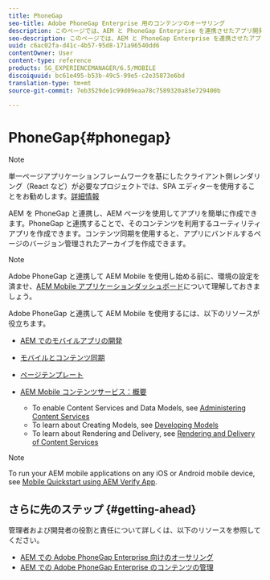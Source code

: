 ```yaml
---
title: PhoneGap
seo-title: Adobe PhoneGap Enterprise 用のコンテンツのオーサリング
description: このページでは、AEM と PhoneGap Enterprise を連携させたアプリ開発の概要について説明します。AEM を PhoneGap と連携し、AEM ページを使用してアプリを簡単に作成できます。PhoneGap と連携することで、そのコンテンツを利用するユーティリティアプリを作成できます。
seo-description: このページでは、AEM と PhoneGap Enterprise を連携させたアプリ開発の概要について説明します。AEM を PhoneGap と連携し、AEM ページを使用してアプリを簡単に作成できます。PhoneGap と連携することで、そのコンテンツを利用するユーティリティアプリを作成できます。
uuid: c6ac02fa-d41c-4b57-95d8-171a96540dd6
contentOwner: User
content-type: reference
products: SG_EXPERIENCEMANAGER/6.5/MOBILE
discoiquuid: bc61e495-b53b-49c5-99e5-c2e35873e6bd
translation-type: tm+mt
source-git-commit: 7eb3529de1c99d09eaa78c7589320a85e729400b

---
```



# PhoneGap{#phonegap}

>[!NOTE]
>
>単一ページアプリケーションフレームワークを基にしたクライアント側レンダリング（React など）が必要なプロジェクトでは、SPA エディターを使用することをお勧めします。[詳細情報](/help/sites-developing/spa-overview.md)

AEM を PhoneGap と連携し、AEM ページを使用してアプリを簡単に作成できます。PhoneGap と連携することで、そのコンテンツを利用するユーティリティアプリを作成できます。コンテンツ同期を使用すると、アプリにバンドルするページのバージョン管理されたアーカイブを作成できます。

>[!NOTE]
>
>Adobe PhoneGap と連携して AEM Mobile を使用し始める前に、環境の設定を済ませ、[AEM Mobile アプリケーションダッシュボード](/help/mobile/phonegap-authoring-apps.md)について理解しておきましょう。

Adobe PhoneGap と連携して AEM Mobile を使用するには、以下のリソースが役立ちます。

* [AEM でのモバイルアプリの開発](/help/mobile/developing-mobile-applications.md)
* [モバイルとコンテンツ同期](/help/mobile/phonegap-contentsync.md)
* [ページテンプレート](/help/mobile/phonegap-apps-arch-page-templates.md)

* [AEM Mobile コンテンツサービス：概要](/help/mobile/develop-content-as-a-service.md)

   * To enable Content Services and Data Models, see [Administering Content Services](/help/mobile/developing-content-services.md)
   * To learn about Creating Models, see [Developing Models](/help/mobile/administer-mobile-apps.md)
   * To learn about Rendering and Delivery, see [Rendering and Delivery of Content Services](/help/mobile/rendering-and-delivery.md)

>[!NOTE]
>
>To run your AEM mobile applications on any iOS or Android mobile device, see [Mobile Quickstart using AEM Verify App](/help/mobile/phonegap-mobile-quickstart.md).

## さらに先のステップ {#getting-ahead}

管理者および開発者の役割と責任について詳しくは、以下のリソースを参照してください。

* [AEM での Adobe PhoneGap Enterprise 向けのオーサリング](/help/mobile/phonegap.md)
* [AEM での Adobe PhoneGap Enterprise のコンテンツの管理](/help/mobile/administer-phonegap.md)


